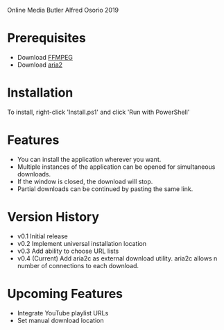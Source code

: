 Online Media Butler
Alfred Osorio 2019

# Prerequisites

- Download [FFMPEG](https://github.com/adaptlearning/adapt_authoring/wiki/Installing-FFmpeg)
- Download [aria2](https://aria2.github.io/)

# Installation

To install, right-click 'Install.ps1' and click 'Run with PowerShell'

# Features


- You can install the application wherever you want.
- Multiple instances of the application can be opened for simultaneous downloads.
- If the window is closed, the download will stop.
- Partial downloads can be continued by pasting the same link.

# Version History

- v0.1 Initial release
- v0.2 Implement universal installation location
- v0.3 Add ability to choose URL lists
- v0.4 (Current) Add aria2c as external download utility. aria2c allows n number of connections to each download.

# Upcoming Features

- Integrate YouTube playlist URLs
- Set manual download location